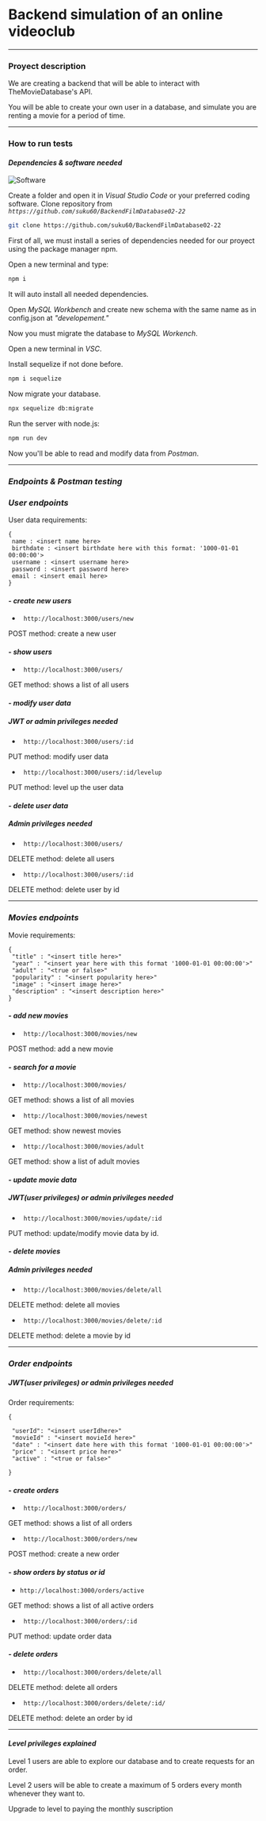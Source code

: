 # Backend simulation of an online videoclub
***

### **Proyect description**

We are creating a backend that will be able to interact with TheMovieDatabase's API.

You will be able to create your own user in a database, and simulate you are renting a movie for a period of time. 
***


### **How to run tests**

#### ***Dependencies & software needed***


![Software](/img/dependencies.png)

Create a folder and open it in *Visual Studio Code* or your preferred coding software. 
Clone repository from *`https://github.com/suku60/BackendFilmDatabase02-22`*
```bash 
git clone https://github.com/suku60/BackendFilmDatabase02-22
```

First of all, we must install a series of dependencies needed for our proyect using the package manager npm.

Open a new terminal and type:
```bash 
npm i
```

It will auto install all needed dependencies.

Open *MySQL Workbench* and create new schema with the same name as in config.json at *"developement."*

Now you must migrate the database to *MySQL Workench*.

Open a new terminal in *VSC*.

Install sequelize if not done before.

```bash 
npm i sequelize
```

Now migrate your database.

```bash 
npx sequelize db:migrate
```

Run the server with node.js:
```bash 
npm run dev
```

Now you'll be able to read and modify data from *Postman*.



<!-- Sequelieze not needed for user -->


***

### ***Endpoints & Postman testing***


### ***User endpoints***

User data requirements:

`{`  
   ` name : <insert name here>`   
   ` birthdate : <insert birthdate here with this format: '1000-01-01 00:00:00'>`  
   ` username : <insert username here>`  
   ` password : <insert password here>`  
   ` email : <insert email here>`     
`}`


#### - ***create new users***
- ``
http://localhost:3000/users/new``

POST method: create a new user

#### - ***show users***

- ``
http://localhost:3000/users/``

GET method: shows a list of all users


#### - ***modify user data***

##### **JWT or admin privileges needed**

- ``
http://localhost:3000/users/:id`` 

PUT method: modify user data


- ``
http://localhost:3000/users/:id/levelup``

PUT method: level up the user data


#### - ***delete user data***

##### **Admin privileges needed**
- ``
http://localhost:3000/users/``

DELETE method: delete all users
- ``
http://localhost:3000/users/:id``

DELETE method: delete user by id

***

### ***Movies endpoints***

Movie requirements:

`{`  
   ` "title" : "<insert title here>"`   
   ` "year" : "<insert year here with this format '1000-01-01 00:00:00'>"`  
   ` "adult" : "<true or false>"`  
   ` "popularity" : "<insert popularity here>"`  
   ` "image" : "<insert image here>"`     
   ` "description" : "<insert description here>"`     
`}`


#### - ***add new movies***

- ``
http://localhost:3000/movies/new``

POST method: add a new movie

#### - ***search for a movie***


- ``
http://localhost:3000/movies/``

GET method: shows a list of all movies


- ``
http://localhost:3000/movies/newest``

GET method: show newest movies


- ``
http://localhost:3000/movies/adult``


GET method: show a list of adult movies


#### - ***update movie data***

##### **JWT(user privileges) or admin privileges needed**

- ``
http://localhost:3000/movies/update/:id``

PUT method: update/modify movie data by id.


#### - ***delete movies***

##### **Admin privileges needed**

- ``
http://localhost:3000/movies/delete/all``

DELETE method: delete all movies

- ``
http://localhost:3000/movies/delete/:id``

DELETE method: delete a movie by id

***

### ***Order endpoints***

##### **JWT(user privileges) or admin privileges needed**

Order requirements:

`{`

   ` "userId": "<insert userIdhere>"`  
   ` "movieId" : "<insert movieId here>"`  
   ` "date" : "<insert date here with this format '1000-01-01 00:00:00'>"`  
   ` "price" : "<insert price here>"`  
   ` "active" : "<true or false>"`
   
`}`


#### - ***create orders***

- ``
http://localhost:3000/orders/``

GET method: shows a list of all orders

- ``
http://localhost:3000/orders/new``

POST method: create a new order


#### - ***show orders by status or id***

- ``
http://localhost:3000/orders/active ``

GET method: shows a list of all active orders

- ``
http://localhost:3000/orders/:id``

PUT method: update order data


#### - ***delete orders***

- ``
http://localhost:3000/orders/delete/all``

DELETE method: delete all orders

- ``
http://localhost:3000/orders/delete/:id/``

DELETE method: delete an order by id

***
#### ***Level privileges explained***

  

Level 1 users are able to explore our database and to create requests for an order.

Level 2 users will be able to create a maximum of 5 orders every month whenever they want to.

Upgrade to level to paying the monthly suscription
